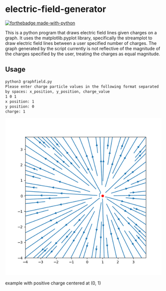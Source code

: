 # electric-field-generator
[![forthebadge made-with-python](http://ForTheBadge.com/images/badges/made-with-python.svg)](https://www.python.org/)

This is a python program that draws electric field lines given charges on a graph.
It uses the matplotlib.pyplot library, specifically the streamplot to draw electric field lines between a user specified number of charges.
The graph generated by the script currently is not reflective of the magnitude of the charges specified by the user, treating the charges as equal magnitude.

## Usage

```
python3 graphfield.py
Please enter charge particle values in the following format separated by spaces: x_position, y_position, charge_value
1 0 1
x position: 1
y position: 0
charge: 1
```

![example with positive charge centered at (0, 1)](https://github.com/titan97/electric-field-generator/blob/main/single_charge.png)

example with positive charge centered at (0, 1)

